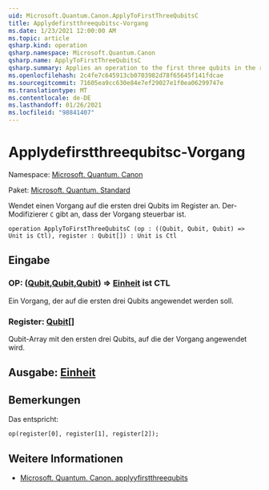 ```yaml
---
uid: Microsoft.Quantum.Canon.ApplyToFirstThreeQubitsC
title: Applydefirstthreequbitsc-Vorgang
ms.date: 1/23/2021 12:00:00 AM
ms.topic: article
qsharp.kind: operation
qsharp.namespace: Microsoft.Quantum.Canon
qsharp.name: ApplyToFirstThreeQubitsC
qsharp.summary: Applies an operation to the first three qubits in the register. The modifier `C` indicates that the operation is controllable.
ms.openlocfilehash: 2c4fe7c645913cb0703982d78f65645f141fdcae
ms.sourcegitcommit: 71605ea9cc630e84e7ef29027e1f0ea06299747e
ms.translationtype: MT
ms.contentlocale: de-DE
ms.lasthandoff: 01/26/2021
ms.locfileid: "98841407"
---
```

# <a name="applytofirstthreequbitsc-operation"></a>Applydefirstthreequbitsc-Vorgang

Namespace: [Microsoft. Quantum. Canon](xref:Microsoft.Quantum.Canon)

Paket: [Microsoft. Quantum. Standard](https://nuget.org/packages/Microsoft.Quantum.Standard)


Wendet einen Vorgang auf die ersten drei Qubits im Register an.
Der-Modifizierer `C` gibt an, dass der Vorgang steuerbar ist.

```qsharp
operation ApplyToFirstThreeQubitsC (op : ((Qubit, Qubit, Qubit) => Unit is Ctl), register : Qubit[]) : Unit is Ctl
```


## <a name="input"></a>Eingabe

### <a name="op--qubitqubitqubit--unit--is-ctl"></a>OP: ([Qubit](xref:microsoft.quantum.lang-ref.qubit),[Qubit](xref:microsoft.quantum.lang-ref.qubit),[Qubit](xref:microsoft.quantum.lang-ref.qubit)) => [Einheit](xref:microsoft.quantum.lang-ref.unit)  ist CTL

Ein Vorgang, der auf die ersten drei Qubits angewendet werden soll.


### <a name="register--qubit"></a>Register: [Qubit](xref:microsoft.quantum.lang-ref.qubit)[]

Qubit-Array mit den ersten drei Qubits, auf die der Vorgang angewendet wird.



## <a name="output--unit"></a>Ausgabe: [Einheit](xref:microsoft.quantum.lang-ref.unit)



## <a name="remarks"></a>Bemerkungen

Das entspricht:

```qsharp
op(register[0], register[1], register[2]);
```

## <a name="see-also"></a>Weitere Informationen

- [Microsoft. Quantum. Canon. applyyfirstthreequbits](xref:Microsoft.Quantum.Canon.ApplyToFirstThreeQubits)